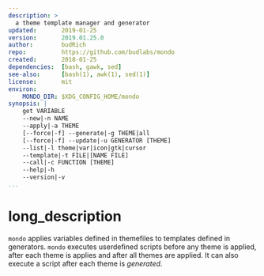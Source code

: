 ```yaml
---
description: >
  a theme template manager and generator
updated:       2019-01-25
version:       2019.01.25.0
author:        budRich
repo:          https://github.com/budlabs/mondo
created:       2018-01-25
dependencies:  [bash, gawk, sed]
see-also:      [bash(1), awk(1), sed(1)]
license:       mit
environ:
    MONDO_DIR: $XDG_CONFIG_HOME/mondo
synopsis: |
    get VARIABLE   
    --new|-n NAME  
    --apply|-a THEME  
    [--force|-f] --generate|-g THEME|all  
    [--force|-f] --update|-u GENERATOR [THEME]
    --list|-l theme|var|icon|gtk|cursor   
    --template|-t FILE|[NAME FILE] 
    --call|-c FUNCTION [THEME]
    --help|-h  
    --version|-v  
...
```


# long_description

`mondo` applies variables defined in themefiles to templates defined in generators. `mondo` executes userdefined scripts before any theme is applied, after each theme is applies and after all themes are applied. It can also execute a script after each theme is *generated*.  
